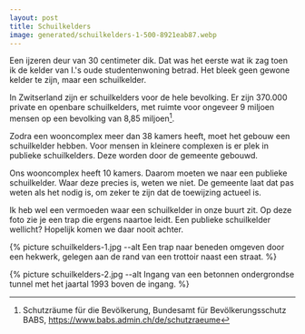 ```yaml
---
layout: post
title: Schuilkelders
image: generated/schuilkelders-1-500-8921eab87.webp
---
```


Een ijzeren deur van 30 centimeter dik. Dat was het eerste wat ik zag toen ik de kelder van I.'s oude studentenwoning betrad. Het bleek geen gewone kelder te zijn, maar een schuilkelder.

In Zwitserland zijn er schuilkelders voor de hele bevolking. Er zijn 370.000 private en openbare schuilkelders, met ruimte voor ongeveer 9 miljoen mensen op een bevolking van 8,85 miljoen[^1].

Zodra een wooncomplex meer dan 38 kamers heeft, moet het gebouw een schuilkelder hebben. Voor mensen in kleinere complexen is er plek in publieke schuilkelders. Deze worden door de gemeente gebouwd.

Ons wooncomplex heeft 10 kamers. Daarom moeten we naar een publieke schuilkelder. Waar deze precies is, weten we niet. De gemeente laat dat pas weten als het nodig is, om zeker te zijn dat de toewijzing actueel is.

Ik heb wel een vermoeden waar een schuilkelder in onze buurt zit. Op deze foto zie je een trap die ergens naartoe leidt. Een publieke schuilkelder wellicht? Hopelijk komen we daar nooit achter.

{% picture schuilkelders-1.jpg --alt Een trap naar beneden omgeven door een hekwerk, gelegen aan de rand van een trottoir naast een straat. %}

{% picture schuilkelders-2.jpg --alt Ingang van een betonnen ondergrondse tunnel met het jaartal 1993 boven de ingang. %}

[^1]: Schutzräume für die Bevölkerung, Bundesamt für Bevölkerungsschutz BABS, <https://www.babs.admin.ch/de/schutzraeume>
